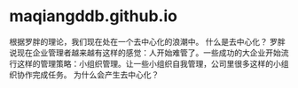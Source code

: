 maqiangddb.github.io
====================

根据罗胖的理论，我们现在处在一个去中心化的浪潮中。
什么是去中心化？
罗胖说现在企业管理者越来越有这样的感觉：人开始难管了。一些成功的大企业开始流行这样的管理策略：小组织管理。让一些小组织自我管理，公司里很多这样的小组织协作完成任务。
为什么会产生去中心化？
